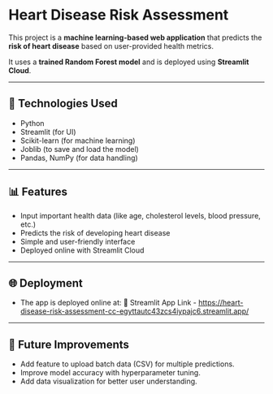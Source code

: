 # Heart Disease Risk Assessment

This project is a **machine learning-based web application** that predicts the **risk of heart disease** based on user-provided health metrics.

It uses a **trained Random Forest model** and is deployed using **Streamlit Cloud**.

---

## 🧠 Technologies Used
- Python
- Streamlit (for UI)
- Scikit-learn (for machine learning)
- Joblib (to save and load the model)
- Pandas, NumPy (for data handling)

---

## 📊 Features
- Input important health data (like age, cholesterol levels, blood pressure, etc.)
- Predicts the risk of developing heart disease
- Simple and user-friendly interface
- Deployed online with Streamlit Cloud

---

## 🌐 Deployment
- The app is deployed online at:
🔗 Streamlit App Link - https://heart-disease-risk-assessment-cc-egyttautc43zcs4iypajc6.streamlit.app/

---

## 🧹 Future Improvements
- Add feature to upload batch data (CSV) for multiple predictions.
- Improve model accuracy with hyperparameter tuning.
- Add data visualization for better user understanding.


